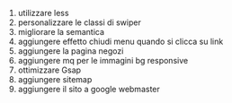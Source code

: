 1. utilizzare less
2. personalizzare le classi di swiper
3. migliorare la semantica
4. aggiungere effetto chiudi menu quando si clicca su link
5. aggiungere la pagina negozi
6. aggiungere mq per le immagini bg responsive
7. ottimizzare Gsap
8. aggiungere sitemap
9. aggiungere il sito a google webmaster
